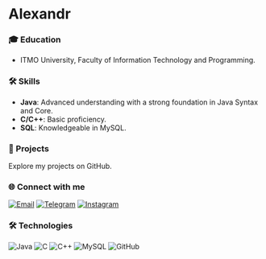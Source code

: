 # Alexandr

### 🎓 Education 
- ITMO University, Faculty of Information Technology and Programming.

### 🛠 Skills
- **Java**: Advanced understanding with a strong foundation in Java Syntax and Core.
- **C/C++**: Basic proficiency.
- **SQL**: Knowledgeable in MySQL.

### 📂 Projects
Explore my projects on GitHub.

### 🌐 Connect with me
<a href="mailto:al_breusov@mail.ru" target="_blank"><img src="https://img.icons8.com/fluent/48/000000/gmail.png" alt="Email"/></a>
<a href="https://t.me/offsh0re13" target="_blank"><img src="https://img.icons8.com/fluent/48/000000/telegram-app.png" alt="Telegram"/></a>
<a href="https://instagram.com/al_brv" target="_blank"><img src="https://img.icons8.com/fluent/48/000000/instagram-new.png" alt="Instagram"/></a>

### 🛠 Technologies 
<p align="left">
  <img src="https://img.icons8.com/color/48/000000/java-coffee-cup-logo--v1.png" alt="Java"/> 
  <img src="https://img.icons8.com/color/48/000000/c-programming.png" alt="C"/>
  <img src="https://img.icons8.com/color/48/000000/c-plus-plus-logo.png" alt="C++"/> 
  <img src="https://img.icons8.com/fluency/48/000000/mysql-logo.png" alt="MySQL"/>
  <img src="https://img.icons8.com/color/48/000000/github--v1.png" alt="GitHub"/>
</p>
